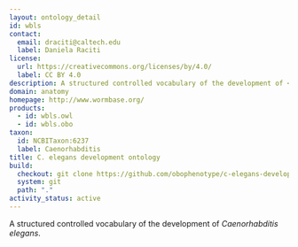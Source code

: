 ```yaml
---
layout: ontology_detail
id: wbls
contact:
  email: draciti@caltech.edu
  label: Daniela Raciti
license:
  url: https://creativecommons.org/licenses/by/4.0/
  label: CC BY 4.0
description: A structured controlled vocabulary of the development of <i>Caenorhabditis elegans</i>.
domain: anatomy
homepage: http://www.wormbase.org/
products:
  - id: wbls.owl
  - id: wbls.obo
taxon:
  id: NCBITaxon:6237
  label: Caenorhabditis
title: C. elegans development ontology
build:
  checkout: git clone https://github.com/obophenotype/c-elegans-development-ontology.git
  system: git
  path: "."
activity_status: active
---
```


A structured controlled vocabulary of the development of <i>Caenorhabditis elegans</i>.
